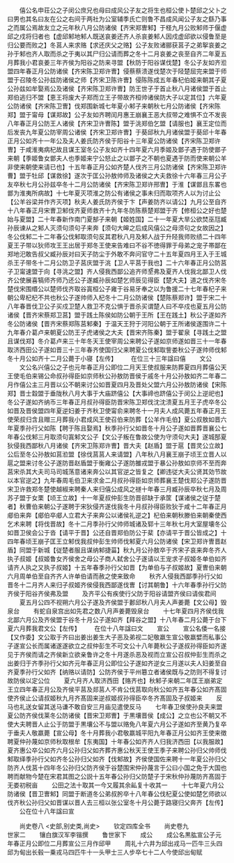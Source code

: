 <!-- { "loadSidebar": true } -->
　　僖公名申荘公之子闵公庶兄也母曰成风公子友之将生也桓公使卜楚邱之父卜之曰男也其名曰友在公之右间于两社为公室辅季氏亡则鲁不昌成风闻公子友之繇乃事之而属公焉故友立之元年秋八月公防诸侯【齐宋郑曺邾】于柽九月公败邾师于偃虚邱之戍将归者也【虚邱邾地邾人既送哀姜还齐人杀哀姜邾人因戍虚邱欲以侵鲁至是归公要而败之】冬莒人来求赂【求还庆父之赂】公子友败诸郦获莒子之弟挐哀姜之孙于邾也齐人取而杀之于夷以其尸归公请而葬之冬十二月哀姜之丧至自齐二年夏五月葬我小君哀姜三年齐侯为阳谷之防来寻盟【秋防于阳谷谋伐楚】冬公子友如齐涖盟四年春正月公防诸侯【齐宋陈卫郑许曺】侵蔡蔡溃遂伐楚次于陉楚屈完来盟于师盟于召陵冬公孙兹防诸侯之师【齐宋卫陈许曺】侵陈陈成五年春杞伯姬来朝其子夏公孙兹如牟娶焉公及诸侯【齐宋陈卫郑许曺】防王世子于首止秋八月诸侯盟于首止郑伯逃归不盟【恵王将废大子郑而立王子带故齐桓帅诸侯防大子以定其位】六年夏公防诸侯【齐宋陈卫曺】伐郑围新城七年夏小邾子来朝秋七月公防诸侯【齐宋陈郑】盟于甯母【谋郑故】公子友如齐聘闰月惠王崩襄王恶大叔带之难惧不立不发丧八年春正月公防王人诸侯【齐宋卫许曺陈】盟于洮郑伯乞盟【请服也】襄王定位而后发丧九年夏公防宰周公诸侯【齐宋卫郑许曺】于葵邱秋九月诸侯盟于葵邱十年春正月公如齐十一年公及夫人姜氏防齐侯于阳谷十三年夏公防诸侯【齐宋陈卫郑许曺】于咸淮夷病杞故且谋王室冬公子友如齐十四年夏六月季姬及鄫子遇于防使鄫子来朝【季姬鲁女鄫夫人也季姬来宁公怒止之以鄫子之不朝也夏遇于防而使来朝公羊非使来朝使来请已也】十五年春正月公如齐楚人伐齐三月公防诸侯【齐宋陈卫郑许曹】盟于牡邱【谋救徐】遂次于匡公孙敖帅师及诸侯之大夫救徐十六年春三月公子友卒秋七月公孙兹卒冬十二月公防诸侯【齐宋陈卫郑许邢曺】于淮【谋鄫且东畧也鄫为淮夷所病故】十七年夏灭项淮之防公有诸侯之事未归而取项齐人以为讨止公【公羊谷梁并作齐灭项】秋夫人姜氏防齐侯于卞【声姜防齐以请公】九月公至自齐十八年春正月宋曺卫邾伐齐夏师救齐十九年冬防陈蔡楚郑盟于齐【修桓公之好也楚始与夏盟】二十年春新作南门夏郜子来朝【姬姓国】二十一年夏大旱公欲焚巫尫臧孙辰谏从之邾人灭须句须句子来奔【须句大皞之后成风僖公之母须句之女故因之】冬公伐邾二十二年春公伐邾取须句反其君秋八月及邾人战于升陉我师败绩二十四年夏王子带以狄师攻王王出居于郑冬王使来告难曰不谷不徳得罪于母弟之宠子帯鄙在郑地汜敢告叔父臧孙辰对曰天子防尘于外敢不奔问官守二十五年夏四月王入于王城杀王子带冬十二月公防卫子莒庆盟于洮【卫人平莒于我也】二十六年春正月公防莒子卫甯速盟于向【寻洮之盟】齐人侵我西鄙公追齐师至弗及夏齐人伐我北鄙卫人伐齐公使展喜犒师齐师乃还公子遂臧孙辰如楚乞师辰见得臣【楚大夫】道之伐齐宋冬楚伐宋围缗公以楚师伐齐取谷寘桓公子雍于谷易牙奉之以为鲁援二十七年春杞子来朝公卑杞杞不共也秋公子遂帅师入杞冬十二月公防诸侯【楚陈蔡郑许】盟于宋二十八年春晋伐卫公子买戍卫楚人救卫不克公惧于晋杀买谓楚人曰不卒戍也夏五月公防诸侯【晋齐宋蔡郑卫莒】盟于践土陈侯如防公朝于王所【王在践土】秋公子遂如齐冬公防诸侯【晋齐宋蔡郑陈莒邾秦】于温天王狩于河阳公朝于王所诸侯遂围许二十九年春介葛卢来朝夏公防王子虎诸侯之大夫【晋宋齐陈秦】盟于翟泉【寻践土之盟且谋伐郑】冬介葛卢来三十年冬天王使宰周公来聘公子遂如京师遂如晋三十一年春取济西田公子遂如晋三十三年春齐使国归父来聘夏公伐邾取訾娄秋公子遂帅师伐邾冬十月公如齐十二月公薨于小寝【左传】
　　在位三十三年諡曰僖
　　文公
　　文公名兴僖公之子也元年春正月公即位二月天王使叔服来防葬夏四月葬僖公天王使毛伯来锡公命叔孙得臣如京师秋公孙敖防晋侯于戚冬十月公孙敖如齐二年春二月作僖公主三月晋以公不朝来讨公如晋夏四月及晋处父盟六月公孙敖防诸侯【宋陈郑】晋士縠盟于垂陇秋八月大事于大庙跻僖公【大事禘也跻僖公于闵公上逆祀也】冬公子遂如齐纳币三年春正月叔孙得臣防晋宋陈卫郑伐沈沈溃夏五月王子虎卒冬公如晋及晋侯盟四年夏逆妇姜于齐秋卫使甯俞来聘冬十一月夫人成风薨五年春正月王使荣叔归含且赗三月葬我小君成风王使召伯来防葬【公羊作毛伯】夏公叔敖如晋六年夏季孙行父如陈【聘于陈且娶焉】秋季孙行父如晋冬十月公子遂如晋葬晋襄公七年春公伐邾三月取须句寘邾文公子【文公子叛在鲁故公使为守须句大夫】遂城郚夏狄侵我西鄙秋八月诸侯【齐宋卫陈郑许曺】晋大夫【赵盾】盟于扈【晋灵公立故】公后至冬公孙敖如莒涖盟【徐伐莒莒人来请盟】八年秋八月襄王崩子顷王立晋人以扈之盟来讨冬公子遂防晋赵盾盟于衡雍公子遂防雒戎盟于暴公孙敖如京师不至而奔莒宋杀其大夫司马司城荡意诸来奔公以其官逆之皆复之【卿违従大夫公贤其効节故以本官逆之】九年春周毛伯卫来求金二月叔孙得臣如京师葬襄王楚伐郑公子遂防晋宋卫许救郑冬楚使越椒来聘秦人来归僖公成风之禭十年春三月臧孙辰卒秋七月及周苏子盟于女栗【顷王立故】十一年夏叔仲彭生防晋郤缺于承筐【谋诸侯之従于楚者】秋曹伯来朝公子遂聘于宋狄侵齐遂伐我冬十月叔孙得臣败狄于咸十二年春正月郕伯来奔【郕伯卒郕人立君大子来奔公以诸侯礼逆之】杞伯来朝秋滕伯来朝秦使西乞术来聘【将伐晋故】冬十二月季孙行父帅师城诸及郓十三年秋七月大室屋壊冬公如晋卫侯会公于沓【请平于晋】公还自晋郑伯防公于棐【亦请平于晋公皆成之】十四年春顷王崩子匡王立邾伐我叔仲彭生帅师伐邾夏六月公防诸侯【宋卫郑许曺晋赵盾】同盟于新城【従楚者服且谋纳邾捷菑】秋九月公孙敖卒于齐宋子哀来奔冬齐人执子叔姬【叔姬鲁女齐侯舍之母公子商人弑舍公子遂请以王宠求子叔姬冬单伯如齐请齐人执之又执子叔姬】十五年春季孙行父如晋【为单伯与子叔姬故】夏曺伯来朝六月周单伯至自齐齐人许单伯请而赦之使来致命
　　秋齐人侵我西鄙季孙行父如晋冬十二月齐人来归子叔姬齐侯侵我西鄙遂伐曺【讨其朝鲁】十六年春季孙行父防齐侯于阳谷齐侯弗及盟
　　及齐平公有疾使行父防于阳谷请盟齐侯曰请俟君间
　　夏五月公四不视朔六月公子遂及齐侯盟于郪邱秋八月夫人声姜薨【文公母】毁泉台
　　有蛇自泉宫出如先君之数八月声姜薨毁泉台
　　十七年夏四月齐侯伐我北鄙六月公及齐侯盟于谷冬十月公子遂如齐【拜谷之盟】十八年春二月公薨于台下夏六月葬我君文公【左传】
　　在位十八年諡曰文
　　宣公
　　宣公名倭一名接【又作委】文公取于齐曰出姜出姜生大子恶及弟视二妃敬嬴生宣公敬嬴嬖而私事公子遂宣公长而属诸遂遂欲立之叔仲彭生不可文公十八年薨秋公子遂叔孙得臣如齐遂见于齐侯而请之齐侯新立欲亲鲁许之冬十月遂杀恶及视而立宣公召叔仲彭生而杀之出姜归于齐季孙行父如齐元年春正月公即位公子遂如齐逆女三月遂以夫人妇姜至自齐夏季孙行父如齐【纳赂以请防】公防齐侯于平州簒立者诸侯既与之防则不得复讨故防侯以定公位
　　夏六月齐人取济西田【赂齐也】秋邾子来朝二年匡王崩弟定王立四年春正月公及齐侯平莒及郯莒人不肯公伐莒取向秋公如齐五年春公如齐髙固使齐侯止公请叔姬秋九月齐髙固来逆叔姬叔孙得臣卒冬齐髙固及子叔姬来
　　反马也礼送女留其送马谦不敢自安三月庙见遣使反马
　　七年春卫侯使孙良夫来盟夏公防齐侯伐莱冬公防诸侯【晋宋卫郑曺】于黒壤晋侯【成公】之立也公不朝又不使大夫聘晋人止公于防盟于黒壤公不与盟以赂免八年夏六月公子遂如齐至黄乃复卒于垂夫人敬嬴薨【宣公母】冬十月葬我小君敬嬴城平阳九年春正月公如齐王使来徴聘夏仲孙蔑如京师秋取根牟【东夷国】十年春公如齐齐人归我济西田【以我服故】夏齐惠公卒公如齐六月公孙归父如齐葬齐惠公秋天王使王季子来聘公孙归父帅师伐邾取绎季孙行父如齐冬公孙归父如齐【伐邾故】齐侯使国佐来聘十一年夏公孙归父防齐人伐莒十四年冬公孙归父防齐侯于谷楚围宋仲孙蔑言于公曰小国之免于大国也聘而献物今楚在宋君其图之公説十五年春公孙归父防楚子于宋秋仲孙蔑防齐髙固于无娄初税亩
　　公田之法十取其一今又履其余畆复十收其一
　　十七年夏六月公防诸侯【晋卫曺邾】同盟于断道冬公弟叔肹卒十八年春公伐杞夏公使如楚乞师欲以伐齐秋公孙归父如晋谋以晋人去三桓以张公室冬十月公薨于路寝归父奔齐【左传】
　　公在位十八年諡曰宣








　　尚史卷八
<史部,别史类,尚史>
　　钦定四库全书
　　尚史卷九　　　　　　　　世家二
　　镶白旗汉军李锴撰
　　鲁世家下
　　成公
　　成公名黒肱宣公子元年春正月公即位二月葬宣公三月作邱甲
　　周礼十六井为邱出戎马一匹牛三头四邱为甸出长毂一乗戎马四匹牛十一头甲士三人步卒七十二人今使邱出甸赋
